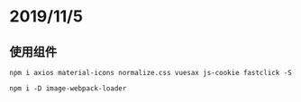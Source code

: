 # 2019/11/5

## 使用组件

`npm i axios material-icons normalize.css vuesax js-cookie fastclick -S`

`npm i -D image-webpack-loader`